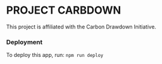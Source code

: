 # PROJECT CARBDOWN

This project is affiliated with the Carbon Drawdown Initiative. 

### Deployment

To deploy this app, run: `npm run deploy`